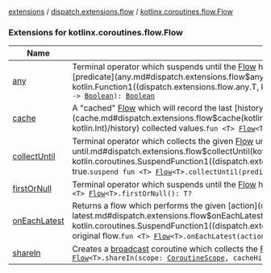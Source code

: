 [extensions](../../index.md) / [dispatch.extensions.flow](../index.md) / [kotlinx.coroutines.flow.Flow](./index.md)

### Extensions for kotlinx.coroutines.flow.Flow

| Name | Summary |
|---|---|
| [any](any.md) | Terminal operator which suspends until the [Flow](https://kotlin.github.io/kotlinx.coroutines/kotlinx-coroutines-core/kotlinx.coroutines.flow/-flow/index.html) has completed or a value has been emitted which matches the provided [predicate](any.md#dispatch.extensions.flow$any(kotlinx.coroutines.flow.Flow((dispatch.extensions.flow.any.T)), kotlin.Function1((dispatch.extensions.flow.any.T, kotlin.Boolean)))/predicate).`suspend fun <T> `[`Flow`](https://kotlin.github.io/kotlinx.coroutines/kotlinx-coroutines-core/kotlinx.coroutines.flow/-flow/index.html)`<T>.any(predicate: (T) -> `[`Boolean`](https://kotlinlang.org/api/latest/jvm/stdlib/kotlin/-boolean/index.html)`): `[`Boolean`](https://kotlinlang.org/api/latest/jvm/stdlib/kotlin/-boolean/index.html) |
| [cache](cache.md) | A "cached" [Flow](https://kotlin.github.io/kotlinx.coroutines/kotlinx-coroutines-core/kotlinx.coroutines.flow/-flow/index.html) which will record the last [history](cache.md#dispatch.extensions.flow$cache(kotlinx.coroutines.flow.Flow((dispatch.extensions.flow.cache.T)), kotlin.Int)/history) collected values.`fun <T> `[`Flow`](https://kotlin.github.io/kotlinx.coroutines/kotlinx-coroutines-core/kotlinx.coroutines.flow/-flow/index.html)`<T>.cache(history: `[`Int`](https://kotlinlang.org/api/latest/jvm/stdlib/kotlin/-int/index.html)`): `[`Flow`](https://kotlin.github.io/kotlinx.coroutines/kotlinx-coroutines-core/kotlinx.coroutines.flow/-flow/index.html)`<T>` |
| [collectUntil](collect-until.md) | Terminal operator which collects the given [Flow](https://kotlin.github.io/kotlinx.coroutines/kotlinx-coroutines-core/kotlinx.coroutines.flow/-flow/index.html) until the [predicate](collect-until.md#dispatch.extensions.flow$collectUntil(kotlinx.coroutines.flow.Flow((dispatch.extensions.flow.collectUntil.T)), kotlin.coroutines.SuspendFunction1((dispatch.extensions.flow.collectUntil.T, kotlin.Boolean)))/predicate) returns true.`suspend fun <T> `[`Flow`](https://kotlin.github.io/kotlinx.coroutines/kotlinx-coroutines-core/kotlinx.coroutines.flow/-flow/index.html)`<T>.collectUntil(predicate: suspend (T) -> `[`Boolean`](https://kotlinlang.org/api/latest/jvm/stdlib/kotlin/-boolean/index.html)`): `[`Unit`](https://kotlinlang.org/api/latest/jvm/stdlib/kotlin/-unit/index.html) |
| [firstOrNull](first-or-null.md) | Terminal operator which suspends until the [Flow](https://kotlin.github.io/kotlinx.coroutines/kotlinx-coroutines-core/kotlinx.coroutines.flow/-flow/index.html) has emitted one value, then immediately returns that value.`suspend fun <T> `[`Flow`](https://kotlin.github.io/kotlinx.coroutines/kotlinx-coroutines-core/kotlinx.coroutines.flow/-flow/index.html)`<T>.firstOrNull(): T?` |
| [onEachLatest](on-each-latest.md) | Returns a flow which performs the given [action](on-each-latest.md#dispatch.extensions.flow$onEachLatest(kotlinx.coroutines.flow.Flow((dispatch.extensions.flow.onEachLatest.T)), kotlin.coroutines.SuspendFunction1((dispatch.extensions.flow.onEachLatest.T, kotlin.Unit)))/action) on each value of the original flow.`fun <T> `[`Flow`](https://kotlin.github.io/kotlinx.coroutines/kotlinx-coroutines-core/kotlinx.coroutines.flow/-flow/index.html)`<T>.onEachLatest(action: suspend (T) -> `[`Unit`](https://kotlinlang.org/api/latest/jvm/stdlib/kotlin/-unit/index.html)`): `[`Flow`](https://kotlin.github.io/kotlinx.coroutines/kotlinx-coroutines-core/kotlinx.coroutines.flow/-flow/index.html)`<T>` |
| [shareIn](share-in.md) | Creates a [broadcast](https://kotlin.github.io/kotlinx.coroutines/kotlinx-coroutines-core/kotlinx.coroutines.channels/broadcast.html) coroutine which collects the [Flow](https://kotlin.github.io/kotlinx.coroutines/kotlinx-coroutines-core/kotlinx.coroutines.flow/-flow/index.html) receiver and shares with multiple collectors.`fun <T> `[`Flow`](https://kotlin.github.io/kotlinx.coroutines/kotlinx-coroutines-core/kotlinx.coroutines.flow/-flow/index.html)`<T>.shareIn(scope: `[`CoroutineScope`](https://kotlin.github.io/kotlinx.coroutines/kotlinx-coroutines-core/kotlinx.coroutines/-coroutine-scope/index.html)`, cacheHistory: `[`Int`](https://kotlinlang.org/api/latest/jvm/stdlib/kotlin/-int/index.html)` = 0): `[`Flow`](https://kotlin.github.io/kotlinx.coroutines/kotlinx-coroutines-core/kotlinx.coroutines.flow/-flow/index.html)`<T>` |
